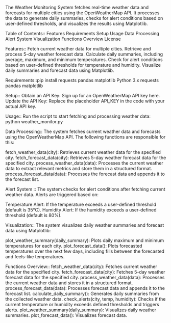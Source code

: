 The Weather Monitoring System fetches real-time weather data and forecasts for multiple cities using the OpenWeatherMap API. It processes the data to generate daily summaries, checks for alert conditions based on user-defined thresholds, and visualizes the results using Matplotlib.

Table of Contents::
Features
Requirements
Setup
Usage
Data Processing
Alert System
Visualization
Functions Overview
License


Features::
Fetch current weather data for multiple cities.
Retrieve and process 5-day weather forecast data.
Calculate daily summaries, including average, maximum, and minimum temperatures.
Check for alert conditions based on user-defined thresholds for temperature and humidity.
Visualize daily summaries and forecast data using Matplotlib.

Requirements::pip install requests pandas matplotlib
Python 3.x
requests
pandas
matplotlib

Setup::
Obtain an API Key: Sign up for an OpenWeatherMap API key here.
Update the API Key: Replace the placeholder API_KEY in the code with your actual API key.

Usage::
Run the script to start fetching and processing weather data:
python weather_monitor.py



Data Processing::
The system fetches current weather data and forecasts using the OpenWeatherMap API. The following functions are responsible for this:

fetch_weather_data(city): Retrieves current weather data for the specified city.
fetch_forecast_data(city): Retrieves 5-day weather forecast data for the specified city.
process_weather_data(data): Processes the current weather data to extract relevant metrics and store them in a structured format.
process_forecast_data(data): Processes the forecast data and appends it to the forecast list.

Alert System ::
The system checks for alert conditions after fetching current weather data. Alerts are triggered based on:

Temperature Alert: If the temperature exceeds a user-defined threshold (default is 35°C).
Humidity Alert: If the humidity exceeds a user-defined threshold (default is 80%).

Visualization::
The system visualizes daily weather summaries and forecast data using Matplotlib:

plot_weather_summary(daily_summary): Plots daily maximum and minimum temperatures for each city.
plot_forecast_data(): Plots forecasted temperatures over the next few days, including fills between the forecasted and feels-like temperatures.



Functions Overview::
fetch_weather_data(city): Fetches current weather data for the specified city.
fetch_forecast_data(city): Fetches 5-day weather forecast data for the specified city.
process_weather_data(data): Processes the current weather data and stores it in a structured format.
process_forecast_data(data): Processes forecast data and appends it to the forecast list.
calculate_daily_summary(): Generates daily summaries from the collected weather data.
check_alerts(city, temp, humidity): Checks if the current temperature or humidity exceeds defined thresholds and triggers alerts.
plot_weather_summary(daily_summary): Visualizes daily weather summaries.
plot_forecast_data(): Visualizes forecast data.